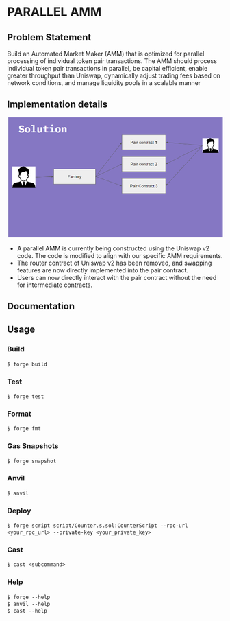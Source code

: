 # PARALLEL AMM

## Problem Statement

Build an Automated Market Maker (AMM) that is optimized for parallel processing of individual token pair transactions. The AMM should process individual token pair transactions in parallel, be capital efficient, enable greater throughput than Uniswap, dynamically adjust trading fees based on network conditions, and manage liquidity pools in a scalable manner

## Implementation details

<img src="./images/image1.png" alt="Solution">

- A parallel AMM is currently being constructed using the Uniswap v2 code. The code is modified to align with our specific AMM requirements.
- The router contract of Uniswap v2 has been removed, and swapping features are now directly implemented into the pair contract.
- Users can now directly interact with the pair contract without the need for intermediate contracts.

## Documentation

## Usage

### Build

```shell
$ forge build
```

### Test

```shell
$ forge test
```

### Format

```shell
$ forge fmt
```

### Gas Snapshots

```shell
$ forge snapshot
```

### Anvil

```shell
$ anvil
```

### Deploy

```shell
$ forge script script/Counter.s.sol:CounterScript --rpc-url <your_rpc_url> --private-key <your_private_key>
```

### Cast

```shell
$ cast <subcommand>
```

### Help

```shell
$ forge --help
$ anvil --help
$ cast --help
```
